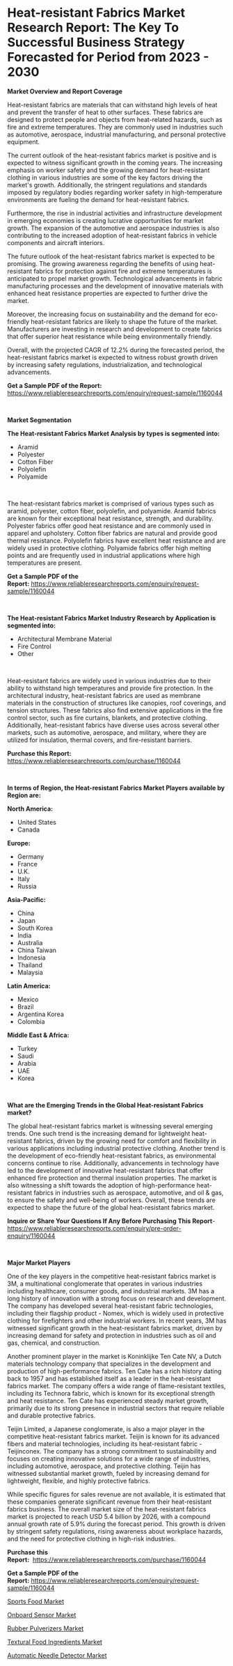 <p><h1>Heat-resistant Fabrics Market Research Report: The Key To Successful Business Strategy Forecasted for Period from 2023 - 2030</h1></p><p><strong>Market Overview and Report Coverage</strong></p>
<p><p>Heat-resistant fabrics are materials that can withstand high levels of heat and prevent the transfer of heat to other surfaces. These fabrics are designed to protect people and objects from heat-related hazards, such as fire and extreme temperatures. They are commonly used in industries such as automotive, aerospace, industrial manufacturing, and personal protective equipment.</p><p>The current outlook of the heat-resistant fabrics market is positive and is expected to witness significant growth in the coming years. The increasing emphasis on worker safety and the growing demand for heat-resistant clothing in various industries are some of the key factors driving the market's growth. Additionally, the stringent regulations and standards imposed by regulatory bodies regarding worker safety in high-temperature environments are fueling the demand for heat-resistant fabrics.</p><p>Furthermore, the rise in industrial activities and infrastructure development in emerging economies is creating lucrative opportunities for market growth. The expansion of the automotive and aerospace industries is also contributing to the increased adoption of heat-resistant fabrics in vehicle components and aircraft interiors.</p><p>The future outlook of the heat-resistant fabrics market is expected to be promising. The growing awareness regarding the benefits of using heat-resistant fabrics for protection against fire and extreme temperatures is anticipated to propel market growth. Technological advancements in fabric manufacturing processes and the development of innovative materials with enhanced heat resistance properties are expected to further drive the market.</p><p>Moreover, the increasing focus on sustainability and the demand for eco-friendly heat-resistant fabrics are likely to shape the future of the market. Manufacturers are investing in research and development to create fabrics that offer superior heat resistance while being environmentally friendly.</p><p>Overall, with the projected CAGR of 12.2% during the forecasted period, the heat-resistant fabrics market is expected to witness robust growth driven by increasing safety regulations, industrialization, and technological advancements.</p></p>
<p><strong>Get a Sample PDF of the Report:</strong> <a href="https://www.reliableresearchreports.com/enquiry/request-sample/1160044">https://www.reliableresearchreports.com/enquiry/request-sample/1160044</a></p>
<p>&nbsp;</p>
<p><strong>Market Segmentation</strong></p>
<p><strong>The Heat-resistant Fabrics Market Analysis by types is segmented into:</strong></p>
<p><ul><li>Aramid</li><li>Polyester</li><li>Cotton Fiber</li><li>Polyolefin</li><li>Polyamide</li></ul></p>
<p>&nbsp;</p>
<p><p>The heat-resistant fabrics market is comprised of various types such as aramid, polyester, cotton fiber, polyolefin, and polyamide. Aramid fabrics are known for their exceptional heat resistance, strength, and durability. Polyester fabrics offer good heat resistance and are commonly used in apparel and upholstery. Cotton fiber fabrics are natural and provide good thermal resistance. Polyolefin fabrics have excellent heat resistance and are widely used in protective clothing. Polyamide fabrics offer high melting points and are frequently used in industrial applications where high temperatures are present.</p></p>
<p><strong>Get a Sample PDF of the Report:</strong>&nbsp;<a href="https://www.reliableresearchreports.com/enquiry/request-sample/1160044">https://www.reliableresearchreports.com/enquiry/request-sample/1160044</a></p>
<p>&nbsp;</p>
<p><strong>The Heat-resistant Fabrics Market Industry Research by Application is segmented into:</strong></p>
<p><ul><li>Architectural Membrane Material</li><li>Fire Control</li><li>Other</li></ul></p>
<p>&nbsp;</p>
<p><p>Heat-resistant fabrics are widely used in various industries due to their ability to withstand high temperatures and provide fire protection. In the architectural industry, heat-resistant fabrics are used as membrane materials in the construction of structures like canopies, roof coverings, and tension structures. These fabrics also find extensive applications in the fire control sector, such as fire curtains, blankets, and protective clothing. Additionally, heat-resistant fabrics have diverse uses across several other markets, such as automotive, aerospace, and military, where they are utilized for insulation, thermal covers, and fire-resistant barriers.</p></p>
<p><strong>Purchase this Report:</strong>&nbsp; <a href="https://www.reliableresearchreports.com/purchase/1160044">https://www.reliableresearchreports.com/purchase/1160044</a></p>
<p>&nbsp;</p>
<p><strong>In terms of Region, the Heat-resistant Fabrics Market Players available by Region are:</strong></p>
<p>
    <p> <strong> North America: </strong>
        <ul>
            <li>United States</li>
            <li>Canada</li>
        </ul>
        </p> 
    <p> <strong> Europe: </strong>
        <ul>
            <li>Germany</li>
            <li>France</li>
            <li>U.K.</li>
            <li>Italy</li>
            <li>Russia</li>
        </ul>
        </p> 
    <p> <strong> Asia-Pacific: </strong>
        <ul>
            <li>China</li>
            <li>Japan</li>
            <li>South Korea</li>
            <li>India</li>
            <li>Australia</li>
            <li>China Taiwan</li>
            <li>Indonesia</li>
            <li>Thailand</li>
            <li>Malaysia</li>
        </ul>
        </p> 
    <p> <strong> Latin America: </strong>
        <ul>
            <li>Mexico</li>
            <li>Brazil</li>
            <li>Argentina Korea</li>
            <li>Colombia</li>
        </ul>
        </p> 
    <p> <strong> Middle East & Africa: </strong>
        <ul>
            <li>Turkey</li>
            <li>Saudi</li>
            <li>Arabia</li>
            <li>UAE</li>
            <li>Korea</li>
        </ul>
    </p>
    </p>
<p>&nbsp;</p>
<p><strong>What are the Emerging Trends in the Global Heat-resistant Fabrics market?</strong></p>
<p><p>The global heat-resistant fabrics market is witnessing several emerging trends. One such trend is the increasing demand for lightweight heat-resistant fabrics, driven by the growing need for comfort and flexibility in various applications including industrial protective clothing. Another trend is the development of eco-friendly heat-resistant fabrics, as environmental concerns continue to rise. Additionally, advancements in technology have led to the development of innovative heat-resistant fabrics that offer enhanced fire protection and thermal insulation properties. The market is also witnessing a shift towards the adoption of high-performance heat-resistant fabrics in industries such as aerospace, automotive, and oil & gas, to ensure the safety and well-being of workers. Overall, these trends are expected to shape the future of the global heat-resistant fabrics market.</p></p>
<p><strong>Inquire or Share Your Questions If Any Before Purchasing This Report</strong>- <a href="https://www.reliableresearchreports.com/enquiry/pre-order-enquiry/1160044">https://www.reliableresearchreports.com/enquiry/pre-order-enquiry/1160044</a></p>
<p>&nbsp;</p>
<p><strong>Major Market Players</strong></p>
<p><p>One of the key players in the competitive heat-resistant fabrics market is 3M, a multinational conglomerate that operates in various industries including healthcare, consumer goods, and industrial markets. 3M has a long history of innovation with a strong focus on research and development. The company has developed several heat-resistant fabric technologies, including their flagship product - Nomex, which is widely used in protective clothing for firefighters and other industrial workers. In recent years, 3M has witnessed significant growth in the heat-resistant fabrics market, driven by increasing demand for safety and protection in industries such as oil and gas, chemical, and construction.</p><p>Another prominent player in the market is Koninklijke Ten Cate NV, a Dutch materials technology company that specializes in the development and production of high-performance fabrics. Ten Cate has a rich history dating back to 1957 and has established itself as a leader in the heat-resistant fabrics market. The company offers a wide range of flame-resistant textiles, including its Technora fabric, which is known for its exceptional strength and heat resistance. Ten Cate has experienced steady market growth, primarily due to its strong presence in industrial sectors that require reliable and durable protective fabrics.</p><p>Teijin Limited, a Japanese conglomerate, is also a major player in the competitive heat-resistant fabrics market. Teijin is known for its advanced fibers and material technologies, including its heat-resistant fabric - Teijinconex. The company has a strong commitment to sustainability and focuses on creating innovative solutions for a wide range of industries, including automotive, aerospace, and protective clothing. Teijin has witnessed substantial market growth, fueled by increasing demand for lightweight, flexible, and highly protective fabrics.</p><p>While specific figures for sales revenue are not available, it is estimated that these companies generate significant revenue from their heat-resistant fabrics business. The overall market size of the heat-resistant fabrics market is projected to reach USD 5.4 billion by 2026, with a compound annual growth rate of 5.9% during the forecast period. This growth is driven by stringent safety regulations, rising awareness about workplace hazards, and the need for protective clothing in high-risk industries.</p></p>
<p><strong>Purchase this Report:</strong>&nbsp;&nbsp;<a href="https://www.reliableresearchreports.com/purchase/1160044">https://www.reliableresearchreports.com/purchase/1160044</a></p>
<p></p>
<p><strong>Get a Sample PDF of the Report:</strong>&nbsp;<a href="https://www.reliableresearchreports.com/enquiry/request-sample/1160044">https://www.reliableresearchreports.com/enquiry/request-sample/1160044</a></p>
<p><p><a href="https://www.linkedin.com/pulse/sports-food-market-challenges-opportunities-growth-drivers-major-qwtee/">Sports Food Market</a></p><p><a href="https://medium.com/@leliajewess/onboard-sensor-market-size-growth-forecast-2023-2030-d4a6ecac824f">Onboard Sensor Market</a></p><p><a href="https://github.com/JameTravis/Market-Research-Report-List-1/blob/main/rubber-pulverizers-market.md">Rubber Pulverizers Market</a></p><p><a href="https://www.linkedin.com/pulse/textural-food-ingredients-market-insights-players-forecast-till-umxze/">Textural Food Ingredients Market</a></p><p><a href="https://medium.com/@myrtleebert1913/automatic-needle-detector-market-size-growth-forecast-2023-2030-066474fac9f6">Automatic Needle Detector Market</a></p></p>